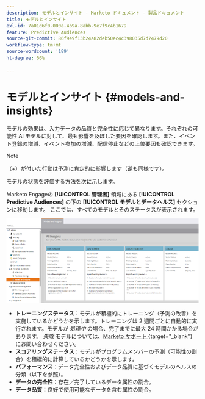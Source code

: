 ```yaml
---
description: モデルとインサイト - Marketo ドキュメント - 製品ドキュメント
title: モデルとインサイト
exl-id: 7a01d6f0-000a-4b9a-8abb-9e7f9c4b1679
feature: Predictive Audiences
source-git-commit: 86f9e9f13b24a82deb50ec4c398035d7d7479d20
workflow-type: tm+mt
source-wordcount: '189'
ht-degree: 66%

---
```


# モデルとインサイト {#models-and-insights}

モデルの効果は、入力データの品質と完全性に応じて異なります。それぞれの可能性 AI モデルに対して、最も影響を及ぼした要因を確認します。また、イベント登録の増減、イベント参加の増減、配信停止などの上位要因も確認できます。

>[!NOTE]
>
>（+）が付いた行動は予測に肯定的に影響します（逆も同様です）。

モデルの状態を評価する方法を次に示します。

Marketo Engageの **[!UICONTROL 管理者]** 領域にある **[!UICONTROL Predictive Audiences]** の下の **[!UICONTROL モデルとデータヘルス]** セクションに移動します。 ここでは、すべてのモデルとそのステータスが表示されます。

![画像 1](assets/models-and-insights-1.png)

* **トレーニングステータス**：モデルが積極的にトレーニング（予測の改善）を実施しているかどうかを示します。トレーニングは 2 週間ごとに自動的に実行されます。モデルが _処理中_ の場合、完了までに最大 24 時間かかる場合があります。 _失敗_ モデルについては、[Marketo サポート ](https://nation.marketo.com/t5/Support/ct-p/Support){target="_blank"} にお問い合わせください。
* **スコアリングステータス**：モデルがプログラムメンバーの予測（可能性の割合）を積極的に計算しているかどうかを示します。
* **パフォーマンス**：データ完全性およびデータ品質に基づくモデルのヘルスの分類（以下を参照）。
* **データの完全性**：存在／完了しているデータ属性の割合。
* **データ品質**：良好で使用可能なデータを含む属性の割合。
